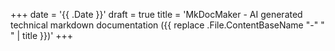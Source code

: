 +++
date = '{{ .Date }}'
draft = true
title = 'MkDocMaker - AI generated technical markdown documentation ({{ replace .File.ContentBaseName "-" " " | title }})'
+++
